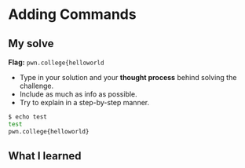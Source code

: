 # Adding Commands

## My solve
**Flag:** `pwn.college{helloworld`

- Type in your solution and your **thought process** behind solving the challenge. 
- Include as much as info as possible. 
- Try to explain in a step-by-step manner.
```bash
$ echo test
test
pwn.college{helloworld}
```

## What I learned 
